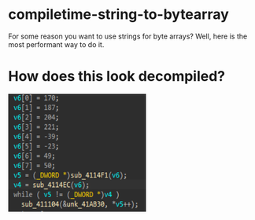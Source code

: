 # compiletime-string-to-bytearray
For some reason you want to use strings for byte arrays? Well, here is the most performant way to do it.

# How does this look decompiled?
<p align="left">
    <img width="280" height="240" src="resources/disassembled.png">
</p>
